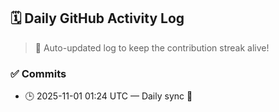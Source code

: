 ## 🗓️ Daily GitHub Activity Log

> 🤖 Auto-updated log to keep the contribution streak alive!

### ✅ Commits

- 🕒 2025-11-01 01:24 UTC — Daily sync 🌿

